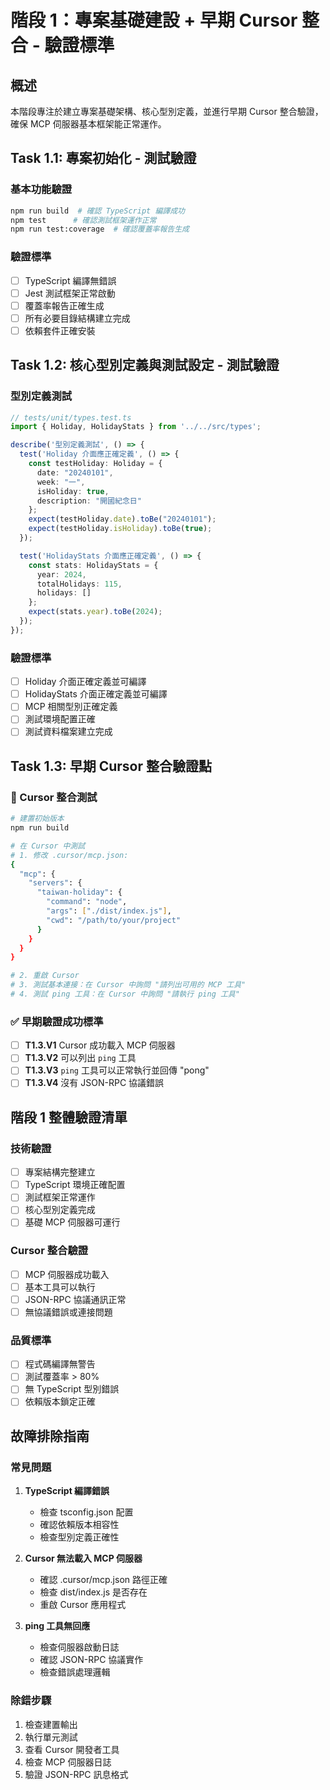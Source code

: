 # 階段 1：專案基礎建設 + 早期 Cursor 整合 - 驗證標準

## 概述

本階段專注於建立專案基礎架構、核心型別定義，並進行早期 Cursor 整合驗證，確保 MCP 伺服器基本框架能正常運作。

## Task 1.1: 專案初始化 - 測試驗證

### 基本功能驗證

```bash
npm run build  # 確認 TypeScript 編譯成功
npm test      # 確認測試框架運作正常
npm run test:coverage  # 確認覆蓋率報告生成
```

### 驗證標準

- [ ] TypeScript 編譯無錯誤
- [ ] Jest 測試框架正常啟動
- [ ] 覆蓋率報告正確生成
- [ ] 所有必要目錄結構建立完成
- [ ] 依賴套件正確安裝

## Task 1.2: 核心型別定義與測試設定 - 測試驗證

### 型別定義測試

```typescript
// tests/unit/types.test.ts
import { Holiday, HolidayStats } from '../../src/types';

describe('型別定義測試', () => {
  test('Holiday 介面應正確定義', () => {
    const testHoliday: Holiday = {
      date: "20240101",
      week: "一", 
      isHoliday: true,
      description: "開國紀念日"
    };
    expect(testHoliday.date).toBe("20240101");
    expect(testHoliday.isHoliday).toBe(true);
  });

  test('HolidayStats 介面應正確定義', () => {
    const stats: HolidayStats = {
      year: 2024,
      totalHolidays: 115,
      holidays: []
    };
    expect(stats.year).toBe(2024);
  });
});
```

### 驗證標準

- [ ] Holiday 介面正確定義並可編譯
- [ ] HolidayStats 介面正確定義並可編譯
- [ ] MCP 相關型別正確定義
- [ ] 測試環境配置正確
- [ ] 測試資料檔案建立完成

## Task 1.3: 早期 Cursor 整合驗證點

### 🎯 Cursor 整合測試

```bash
# 建置初始版本
npm run build

# 在 Cursor 中測試
# 1. 修改 .cursor/mcp.json:
{
  "mcp": {
    "servers": {
      "taiwan-holiday": {
        "command": "node",
        "args": ["./dist/index.js"],
        "cwd": "/path/to/your/project"
      }
    }
  }
}

# 2. 重啟 Cursor
# 3. 測試基本連接：在 Cursor 中詢問 "請列出可用的 MCP 工具"
# 4. 測試 ping 工具：在 Cursor 中詢問 "請執行 ping 工具"
```

### ✅ 早期驗證成功標準

- [ ] **T1.3.V1** Cursor 成功載入 MCP 伺服器
- [ ] **T1.3.V2** 可以列出 `ping` 工具
- [ ] **T1.3.V3** `ping` 工具可以正常執行並回傳 "pong"
- [ ] **T1.3.V4** 沒有 JSON-RPC 協議錯誤

## 階段 1 整體驗證清單

### 技術驗證

- [ ] 專案結構完整建立
- [ ] TypeScript 環境正確配置
- [ ] 測試框架正常運作
- [ ] 核心型別定義完成
- [ ] 基礎 MCP 伺服器可運行

### Cursor 整合驗證

- [ ] MCP 伺服器成功載入
- [ ] 基本工具可以執行
- [ ] JSON-RPC 協議通訊正常
- [ ] 無協議錯誤或連接問題

### 品質標準

- [ ] 程式碼編譯無警告
- [ ] 測試覆蓋率 > 80%
- [ ] 無 TypeScript 型別錯誤
- [ ] 依賴版本鎖定正確

## 故障排除指南

### 常見問題

1. **TypeScript 編譯錯誤**
   - 檢查 tsconfig.json 配置
   - 確認依賴版本相容性
   - 檢查型別定義正確性

2. **Cursor 無法載入 MCP 伺服器**
   - 確認 .cursor/mcp.json 路徑正確
   - 檢查 dist/index.js 是否存在
   - 重啟 Cursor 應用程式

3. **ping 工具無回應**
   - 檢查伺服器啟動日誌
   - 確認 JSON-RPC 協議實作
   - 檢查錯誤處理邏輯

### 除錯步驟

1. 檢查建置輸出
2. 執行單元測試
3. 查看 Cursor 開發者工具
4. 檢查 MCP 伺服器日誌
5. 驗證 JSON-RPC 訊息格式 